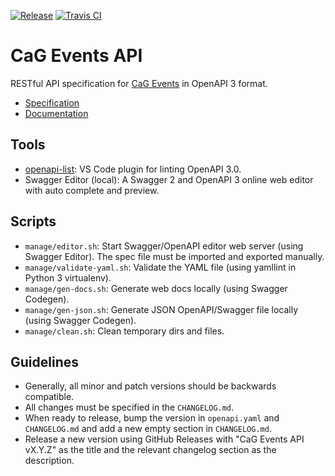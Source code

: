 [![Release](https://img.shields.io/github/release/CasualGaming/cag-events-api.svg)](https://github.com/CasualGaming/cag-events-api/releases)
[![Travis CI](https://travis-ci.com/CasualGaming/cag-events-api.svg?branch=master)](https://travis-ci.com/CasualGaming/cag-events-api)

# CaG Events API
RESTful API specification for [CaG Events](https://github.com/CasualGaming/cag-events) in OpenAPI 3 format.

- [Specification](https://raw.githubusercontent.com/CasualGaming/cag-events-api/master/openapi.yaml)
- [Documentation](https://casualgaming.github.io/cag-events-api/)

## Tools

- [openapi-list](https://marketplace.visualstudio.com/items?itemName=mermade.openapi-lint): VS Code plugin for linting OpenAPI 3.0.
- Swagger Editor (local): A Swagger 2 and OpenAPI 3 online web editor with auto complete and preview.

## Scripts

- `manage/editor.sh`: Start Swagger/OpenAPI editor web server (using Swagger Editor). The spec file must be imported and exported manually.
- `manage/validate-yaml.sh`: Validate the YAML file (using yamllint in Python 3 virtualenv).
- `manage/gen-docs.sh`: Generate web docs locally (using Swagger Codegen).
- `manage/gen-json.sh`: Generate JSON OpenAPI/Swagger file locally (using Swagger Codegen).
- `manage/clean.sh`: Clean temporary dirs and files.

## Guidelines

- Generally, all minor and patch versions should be backwards compatible.
- All changes must be specified in the `CHANGELOG.md`.
- When ready to release, bump the version in `openapi.yaml` and `CHANGELOG.md` and add a new empty section in `CHANGELOG.md`.
- Release a new version using GitHub Releases with "CaG Events API vX.Y.Z" as the title and the relevant changelog section as the description.
